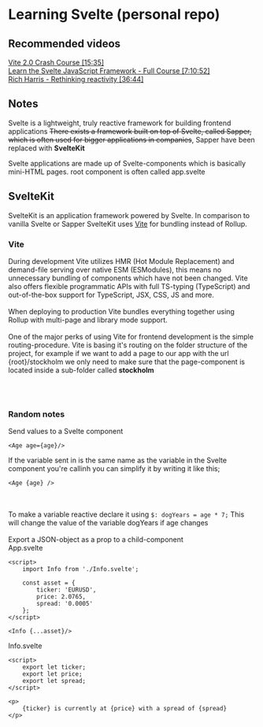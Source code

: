 # Learning Svelte (personal repo)

## Recommended videos
[Vite 2.0 Crash Course [15:35]](https://www.youtube.com/watch?v=LQQ3CR2JTX8)<br>
[Learn the Svelte JavaScript Framework - Full Course [7:10:52]](https://www.youtube.com/watch?v=ujbE0mzX-CU&t=3756s)<br>
[Rich Harris - Rethinking reactivity [36:44]](https://www.youtube.com/watch?v=AdNJ3fydeao)<br>

## Notes
Svelte is a lightweight, truly reactive framework for building frontend applications
~~There exists a framework built on top of Svelte, called Sapper, which is often used for bigger applications in companies~~, Sapper have been replaced with <b>SvelteKit</b>

Svelte applications are made up of Svelte-components which is basically mini-HTML pages.
root component is often called app.svelte  

## SvelteKit
SvelteKit is an application framework powered by Svelte. In comparison to vanilla Svelte or Sapper SvelteKit uses [Vite](https://vitejs.dev/) for bundling instead of Rollup. 
### Vite
During development Vite utilizes HMR (Hot Module Replacement) and demand-file serving over native ESM (ESModules), this means no unnecessary bundling of components which have not been changed. Vite also offers flexible programmatic APIs with full TS-typing (TypeScript) and out-of-the-box support for TypeScript, JSX, CSS, JS and more.
<br><br>
When deploying to production Vite bundles everything together using Rollup with multi-page and library mode support.
<br><br>
One of the major perks of using Vite for frontend development is the simple routing-procedure. Vite is basing it's routing on the folder structure of the project, for example if we want to add a page to our app with the url {root}/stockholm we only need to make sure that the page-component is located inside a sub-folder called <b>stockholm</b>

<br><br>  
### Random notes
Send values to a Svelte component
```
<Age age={age}/>
```
If the variable sent in is the same name as the variable in the Svelte component you're callinh you can simplify it by writing it like this;
```
<Age {age} />
```  
<br><br>
To make a variable reactive declare it using ``` $: dogYears = age * 7; ```
This will change the value of the variable dogYears if age changes
<br><br>
Export a JSON-object as a prop to a child-component  
App.svelte
```
<script>
	import Info from './Info.svelte';

	const asset = {
		ticker: 'EURUSD',
		price: 2.0765,
		spread: '0.0005'
	};
</script>

<Info {...asset}/>
```  
Info.svelte
```
<script>
	export let ticker;
	export let price;
	export let spread;
</script>

<p>
	{ticker} is currently at {price} with a spread of {spread}
</p>
```